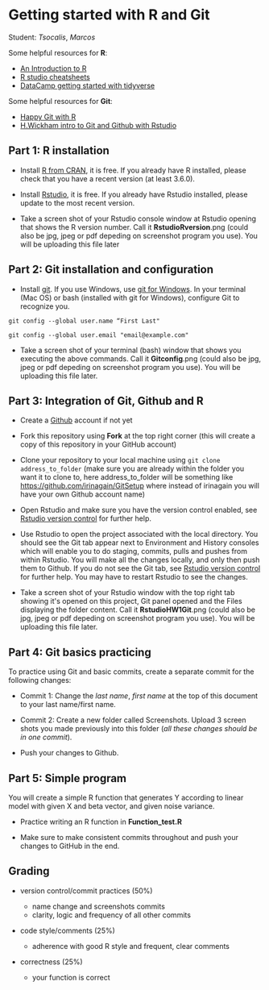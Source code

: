 # Getting started with R and Git

Student: *Tsocalis*, *Marcos*

Some helpful resources for **R**:
  * [An Introduction to R](https://cran.r-project.org/doc/manuals/r-release/R-intro.pdf)
  * [R studio cheatsheets](https://rstudio.com/resources/cheatsheets/)
  * [DataCamp getting started with tidyverse](https://www.datacamp.com/community/tutorials/tidyverse-tutorial-r)

Some helpful resources for **Git**:

  * [Happy Git with R](https://happygitwithr.com)
  * [H.Wickham intro to Git and Github with Rstudio](http://r-pkgs.had.co.nz/git.html#git-rstudio)
  
  
## Part 1: R installation

* Install [R from CRAN](https://cran.r-project.org), it is free. If you already have R installed, please check that you have a recent version (at least 3.6.0).

* Install [Rstudio](https://www.rstudio.com/products/rstudio/#Desktop), it is free. If you already have Rstudio installed, please update to the most recent version.

* Take a screen shot of your Rstudio console window at Rstudio opening that shows the R version number. Call it **RstudioRversion**.png (could also be jpg, jpeg or pdf depeding on screenshot program you use). You will be uploading this file later


## Part 2: Git installation and configuration
* Install [git](https://git-scm.com). If you use Windows, use [git for Windows](https://gitforwindows.org). In your terminal (Mac OS) or bash (installed with git for Windows), configure Git to recognize you.

`git config --global user.name “First Last"`

`git config --global user.email "email@example.com"`

* Take a screen shot of your terminal (bash) window that shows you executing the above commands. Call it **Gitconfig**.png (could also be jpg, jpeg or pdf depeding on screenshot program you use). You will be uploading this file later.

## Part 3: Integration of Git, Github and R

* Create a [Github](https://github.com) account if not yet

* Fork this repository using **Fork** at the top right corner (this will create a copy of this repository in your GitHub account)

* Clone your repository to your local machine using
`git clone address_to_folder` (make sure you are already within the folder you want it to clone to, here address_to_folder will be something like https://github.com/irinagain/GitSetup where instead of irinagain you will have your own Github account name)

* Open Rstudio and make sure you have the version control enabled, see [Rstudio version control](https://support.rstudio.com/hc/en-us/articles/200532077?version=1.1.463&mode=desktop) for further help.

* Use Rstudio to open the project associated with the local directory. You should see the Git tab appear next to Environment and History consoles which will enable you to do staging, commits, pulls and pushes from within Rstudio. You will make all the changes locally, and only then push them to Github. If you do not see the Git tab, see [Rstudio version control](https://support.rstudio.com/hc/en-us/articles/200532077?version=1.1.463&mode=desktop) for further help. You may have to restart Rstudio to see the changes.

* Take a screen shot of your Rstudio window with the top right tab showing it's opened on this project, Git panel opened and the Files displaying the folder content.  Call it **RstudioHW1Git**.png (could also be jpg, jpeg or pdf depeding on screenshot program you use). You will be uploading this file later.

## Part 4: Git basics practicing

To practice using Git and basic commits, create a separate commit for the following changes:

* Commit 1: Change the *last name*, *first name* at the top of this document to your last name/first name.

* Commit 2: Create a new folder called Screenshots. Upload 3 screen shots you made previously into this folder (*all these changes should be in one commit*).

* Push your changes to Github.

## Part 5: Simple program

You will create a simple R function that generates Y according to linear model with given X and beta vector, and given noise variance.

* Practice writing an R function in **Function_test.R**

* Make sure to make consistent commits throughout and push your changes to GitHub in the end.

## Grading

* version control/commit practices (50%)
  - name change and screenshots commits 
  - clarity, logic and frequency of all other commits

* code style/comments (25%)
  - adherence with good R style and frequent, clear comments

* correctness (25%)
  - your function is correct


